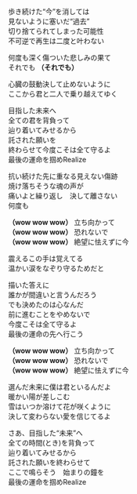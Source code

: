 歩き続けた“今”を消しては  
見ないように塞いだ“過去”  
切り捨てられてしまった可能性  
不可逆で再生は二度と叶わない

何度も深く傷ついた悲しみの果て  
それでも
**（それでも）**

心臓の鼓動決して止めないように  
ここから君と二人で乗り越えてゆく

目指した未来へ  
全ての君を背負って  
辿り着いてみせるから  
託された願いを  
終わらせて今度こそは全て守るよ  
最後の運命を掴めRealize

抗い続けた先に重なる見えない傷跡  
焼け落ちそうな魂の声が  
痛いよと繰り返し　決して離さない  
何度も

**（wow wow wow）** 立ち向かって  
**（wow wow wow）** 恐れないで  
**（wow wow wow）** 絶望に怯えずに今

震えるこの手は覚えてる  
温かい涙をなぞり守るためだと

描いた答えに  
誰かが間違いと言うんだろう  
でも決めたのは心なんだ  
前に進むことをやめないで  
今度こそは全て守るよ  
最後の運命の先へ行こう

**（wow wow wow）** 立ち向かって  
**（wow wow wow）** 恐れないで  
**（wow wow wow）** 絶望に怯えずに今

選んだ未来に僕は君といるんだよ  
暖かい陽が差しこむ  
雪はいつか溶けて花が咲くように  
決して変わらない愛を信じてるよ

さあ、目指した“未来”へ  
全ての時間(とき)を背負って  
辿り着いてみせるから  
託された願いを終わらせて  
ここで鳴らそう　始まりの鐘を  
最後の運命を掴めRealize

